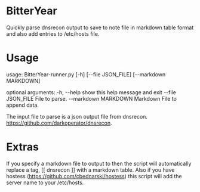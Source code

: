 # BitterYear
Quickly parse dnsrecon output to save to note file in markdown table format and also add entries to /etc/hosts file.

# Usage

usage: BitterYear-runner.py [-h] [--file JSON_FILE] [--markdown MARKDOWN]

optional arguments:
  -h, --help           show this help message and exit
  --file JSON_FILE     File to parse.
  --markdown MARKDOWN  Markdown File to append data.

The input file to parse is a json output file from dnsrecon.  https://github.com/darkoperator/dnsrecon. 

# Extras

If you specify a markdown file to output to then the script will automatically replace a tag, [[ dnsrecon ]] with a markdown table.  Also if you have hostess (https://github.com/cbednarski/hostess) this script will add the server name to your /etc/hosts. 
